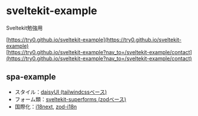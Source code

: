 # sveltekit-example

Sveltekit勉強用

[https://try0.github.io/sveltekit-example](https://try0.github.io/sveltekit-example)  
[https://try0.github.io/sveltekit-example?nav_to=/sveltekit-example/contact](https://try0.github.io/sveltekit-example?nav_to=/sveltekit-example/contact)

## spa-example

* スタイル：[daisyUI (tailwindcssベース)](https://daisyui.com/)
* フォーム類：[sveltekit-superforms (zodベース)](https://superforms.rocks/)
* 国際化：[i18next](https://www.i18next.com/), [zod-i18n](https://github.com/aiji42/zod-i18n)
